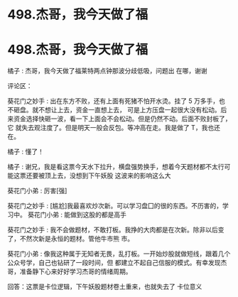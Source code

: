 # 498.杰哥，我今天做了福

# 498.杰哥，我今天做了福

橘子 : 杰哥，我今天做了福莱特两点钟那波分歧低吸，问题出 在哪，谢谢

评论区：

葵花门之妙手 : 出在东方不败，还有上面有死猪不怕开水烫。挂了 5 万多手，也不砸盘。就不想让上去，资金一直想上去， 可是上方压盘一起很大没有松动。后来资金选择快砸一波，看一下上面会不会松动。但是仍然不动。后面不败封板了，它 就失去观注度了。但是明天一般会反包。等冲高在走。我是做了 T，我也还在。

橘子 : 懂了！

橘子 : 谢兄，我是看这票今天水下拉升，横盘强势换手，想着今天题材都不太行可能这票还要被顶上去，没想到下午妖股 这波来的影响这么大

葵花门小弟 : 厉害[强]

葵花门之妙手 : [尴尬]我最喜欢炒次新。可以学习盘囗的很的东西。不历害的，学习中。 葵花门小弟 : 能做到这股的都是高手

葵花门之妙手 : 我不会做题材，不敢打板。我挣的大肉都是在次新。除非以后变了，不然次新是永恒的题材。管他牛市熊 市。

葵花门小弟 : 像我这种属于无知者无畏，乱打板。一开始炒股就做短线，跟着几个公众号学，自己也钻研了一段时间，但 都建立不起自己信服的模式。有幸发现杰哥，准备静下心来好好学习杰哥的情绪周期。

回答：这票是卡位逻辑，下午妖股题材卷土重来，也就失去了 卡位意义